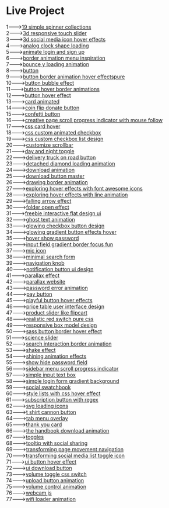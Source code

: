 <h1>Live Project</h1>
1---><a href="https://hawanbeats.github.io/html-css-js/19%20simple%20spinner%20collections/">19 simple spinner collections</a>
<br>
2---><a href="https://hawanbeats.github.io/html-css-js/3d%20responsive%20touch%20slider/">3d responsive touch slider</a>
<br>
3---><a href="https://hawanbeats.github.io/html-css-js/3d%20social%20media%20icon%20hover%20effects/">3d social media icon hover effects</a>
<br>
4---><a href="https://hawanbeats.github.io/html-css-js/analog%20clock%20shape%20loading/">analog clock shape loading</a>
<br>
5---><a href="https://hawanbeats.github.io/html-css-js/animate%20login%20and%20sign%20up/">animate login and sign up</a>
<br>
6---><a href="https://hawanbeats.github.io/html-css-js/border%20animation%20menu%20inspiration/">border animation menu inspiration</a>
<br>
7---><a href="https://hawanbeats.github.io/html-css-js/bounce%20y%20loading%20animation/">bounce y loading animation</a>
<br>
8---><a href="https://hawanbeats.github.io/html-css-js/button/">button</a>
<br>
9---><a href="https://hawanbeats.github.io/html-css-js/button%20border%20animation%20on%20hover%20effectspure/">button border animation hover effectspure</a>
<br>
10---><a href="https://hawanbeats.github.io/html-css-js/button%20bubble%20effect/">button bubble effect</a>
<br>
11---><a href="https://hawanbeats.github.io/html-css-js/button%20hover%20border%20animations/">button hover border animations</a>
<br>
12---><a href="https://hawanbeats.github.io/html-css-js/button%20hover%20effect/">button hover effect</a>
<br>
13---><a href="https://hawanbeats.github.io/html-css-js/card%20animated/">card animated</a>
<br>
14---><a href="https://hawanbeats.github.io/html-css-js/coin%20flip%20donate%20button/">coin flip donate button</a>
<br>
15---><a href="https://hawanbeats.github.io/html-css-js/confetti%20button/">confetti button</a>
<br>
16---><a href="https://hawanbeats.github.io/html-css-js/creative%20page%20scroll%20progress%20indicator%20with%20mouse%20follow/">creative page scroll progress indicator with mouse follow</a>
<br>
17---><a href="https://hawanbeats.github.io/html-css-js/css%20card%20hover/">css card hover</a>
<br>
18---><a href="https://hawanbeats.github.io/html-css-js/css%20custom%20animated%20checkbox/">css custom animated checkbox</a>
<br>
19---><a href="https://hawanbeats.github.io/html-css-js/css%20custom%20checkbox%20list%20design/">css custom checkbox list design</a>
<br>
20---><a href="https://hawanbeats.github.io/html-css-js/customize%20scrollbar/">customize scrollbar</a>
<br>
21---><a href="https://hawanbeats.github.io/html-css-js/day%20and%20night%20toggle/">day and night toggle</a>
<br>
22---><a href="https://hawanbeats.github.io/html-css-js/delivery%20truck%20on%20road%20button/">delivery truck on road button</a>
<br>
23---><a href="https://hawanbeats.github.io/html-css-js/detached%20diamond%20loading%20animation/">detached diamond loading animation</a>
<br>
24---><a href="https://hawanbeats.github.io/html-css-js/download%20animation/">download animation</a>
<br>
25---><a href="https://hawanbeats.github.io/html-css-js/download-button-master/">download button master</a>
<br>
26---><a href="https://hawanbeats.github.io/html-css-js/drawing%20border%20animation/">drawing border animation</a>
<br>
27---><a href="https://hawanbeats.github.io/html-css-js/exploring%20hover%20effects%20with%20font%20awesome%20icons/">exploring hover effects with font awesome icons</a>
<br>
28---><a href="https://hawanbeats.github.io/html-css-js/exploring%20hover%20effects%20with%20line%20animation/">exploring hover effects with line animation</a>
<br>
29---><a href="https://hawanbeats.github.io/html-css-js/falling%20arrow%20effect/">falling arrow effect</a>
<br>
30---><a href="https://hawanbeats.github.io/html-css-js/folder%20open%20effect/">folder open effect</a>
<br>
31---><a href="https://hawanbeats.github.io/html-css-js/freebie%20interactive%20flat%20design%20ui/">freebie interactive flat design ui</a>
<br>
32---><a href="https://hawanbeats.github.io/html-css-js/ghost%20text%20animation/">ghost text animation</a>
<br>
33---><a href="https://hawanbeats.github.io/html-css-js/glowing%20checkbox%20button%20design/">glowing checkbox button design</a>
<br>
34---><a href="https://hawanbeats.github.io/html-css-js/glowing%20gradient%20button%20effects%20on%20hover/">glowing gradient button effects hover</a>
<br>
35---><a href="https://hawanbeats.github.io/html-css-js/hover%20show%20password/">hover show password</a>
<br>
36---><a href="https://hawanbeats.github.io/html-css-js/input%20field%20gradient%20border%20focus%20fun/">input field gradient border focus fun</a>
<br>
37---><a href="https://hawanbeats.github.io/html-css-js/mic%20icon/">mic icon</a>
<br>
38---><a href="https://hawanbeats.github.io/html-css-js/minimal%20search%20form/">minimal search form</a>
<br>
39---><a href="https://hawanbeats.github.io/html-css-js/navigation%20knob/">navigation knob</a>
<br>
40---><a href="https://hawanbeats.github.io/html-css-js/notification%20button%20ui%20design/">notification button ui design</a>
<br>
41---><a href="https://hawanbeats.github.io/html-css-js/parallax%20effect/">parallax effect</a>
<br>
42---><a href="https://hawanbeats.github.io/html-css-js/parallax%20website/">parallax website</a>
<br>
43---><a href="https://hawanbeats.github.io/html-css-js/password%20error%20animation/">password error animation</a>
<br>
44---><a href="https://hawanbeats.github.io/html-css-js/pay%20button/">pay button</a>
<br>
45---><a href="https://hawanbeats.github.io/html-css-js/playful%20button%20hover%20effects/">playful button hover effects</a>
<br>
46---><a href="https://hawanbeats.github.io/html-css-js/price%20table%20user%20interface%20design/">price table user interface design</a>
<br>
47---><a href="https://hawanbeats.github.io/html-css-js/product%20slider%20like%20flipcart/">product slider like flipcart</a>
<br>
48---><a href="https://hawanbeats.github.io/html-css-js/realistic%20red%20switch%20pure%20css/">realistic red switch pure css</a>
<br>
49---><a href="https://hawanbeats.github.io/html-css-js/responsive%20box%20model%20design/">responsive box model design</a>
<br>
50---><a href="https://hawanbeats.github.io/html-css-js/sass%20button%20border%20hover%20effect/">sass button border hover effect</a>
<br>
51---><a href="https://hawanbeats.github.io/html-css-js/science%20slider/">science slider</a>
<br>
52---><a href="https://hawanbeats.github.io/html-css-js/search%20interaction%20border%20animation/">search interaction border animation</a>
<br>
53---><a href="https://hawanbeats.github.io/html-css-js/shake%20effect/">shake effect</a>
<br>
54---><a href="https://hawanbeats.github.io/html-css-js/shining%20text%20animation%20effects/">shining animation effects</a>
<br>
55---><a href="https://hawanbeats.github.io/html-css-js/show%20hide%20password%20field/">show hide password field</a>
<br>
56---><a href="https://hawanbeats.github.io/html-css-js/sidebar%20menu%20scroll%20progress%20indicator/">sidebar menu scroll progress indicator</a>
<br>
57---><a href="https://hawanbeats.github.io/html-css-js/simple%20input%20text%20box/">simple input text box</a>
<br>
58---><a href="https://hawanbeats.github.io/html-css-js/simple%20login%20form%20gradient%20background/">simple login form gradient background</a>
<br>
59---><a href="https://hawanbeats.github.io/html-css-js/social%20swatchbook/">social swatchbook</a>
<br>
60---><a href="https://hawanbeats.github.io/html-css-js/style%20lists%20with%20css%20hover%20effect/">style lists with css hover effect</a>
<br> 
61---><a href="https://hawanbeats.github.io/html-css-js/subscription%20button%20with%20regex/">subscription button with regex</a>
<br>
62---><a href="https://hawanbeats.github.io/html-css-js/svg%20loading%20icons/">svg loading icons</a>
<br>
63---><a href="https://hawanbeats.github.io/html-css-js/t%20shirt%20cannon%20button/">t shirt cannon button</a>
<br>
64---><a href="https://hawanbeats.github.io/html-css-js/tab%20menu%20overlay/">tab menu overlay</a>
<br>
65---><a href="https://hawanbeats.github.io/html-css-js/thank%20you%20card/">thank you card</a>
<br>
66---><a href="https://hawanbeats.github.io/html-css-js/the%20handbook%20download%20animation/">the handbook download animation</a>
<br>
67---><a href="https://hawanbeats.github.io/html-css-js/toggles/">toggles</a>
<br>
68---><a href="https://hawanbeats.github.io/html-css-js/tooltip%20with%20social%20sharing/">tooltip with social sharing</a>
<br>
69---><a href="https://hawanbeats.github.io/html-css-js/transforming%20page%20movement%20navigation/">transforming page movement navigation</a>
<br>
70---><a href="https://hawanbeats.github.io/html-css-js/transforming%20social%20media%20list%20toggle%20icon/">transforming social media list toggle icon</a>
<br>
71---><a href="https://hawanbeats.github.io/html-css-js/ui%20button%20hover%20effect/">ui button hover effect</a>
<br>
72---><a href="https://hawanbeats.github.io/html-css-js/ui%20download%20button/">ui download button</a>
<br>
73---><a href="https://hawanbeats.github.io/html-css-js/volume%20toggle%20css%20switch/">volume toggle css switch</a>
<br>
74---><a href="https://hawanbeats.github.io/html-css-js/upload%20button%20animation/">upload button animation</a>
<br>
75---><a href="https://hawanbeats.github.io/html-css-js/volume%20control%20animation/">volume control animation</a>
<br>
76---><a href="https://hawanbeats.github.io/html-css-js/webcam%20js/">webcam js</a>
<br>
77---><a href="https://hawanbeats.github.io/html-css-js/wifi%20loader%20animation/">wifi loader animation</a>
